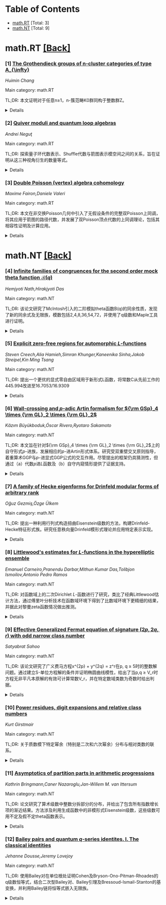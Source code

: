 <div id=toc></div>

# Table of Contents

- [math.RT](#math.RT) [Total: 3]
- [math.NT](#math.NT) [Total: 9]


<div id='math.RT'></div>

# math.RT [[Back]](#toc)

### [1] [The Grothendieck groups of n-cluster categories of type A_{\infty}](https://arxiv.org/abs/2509.20661)
*Huimin Chang*

Main category: math.RT

TL;DR: 本文证明对于任意n≥1，n-簇范畴K0群同构于整数群Z。


<details>
  <summary>Details</summary>
Motivation: 推广Murphy关于n=1时的结果，研究一般n维A∞型簇范畴的Grothendieck群结构。

Method: 通过分析n-簇范畴C^n_{A_∞}的代数结构，利用无穷范畴工具计算其K0群。

Result: K0(C^n_{A_∞})≅Z，这是Murphy定理(n=1)向高维的自然推广。

Conclusion: n维A∞型簇范畴具有平凡Grothendieck群结构，表明其刚性特征不依赖于维度。

Abstract: In this article, we investigate the Grothendieck groups
$K_0(\C_{A_{\infty}}^n)$ of $n$-cluster categories $\C_{A_{\infty}}^n$ of type
$A_{\infty}$ introduced by T.~Holm and P.~J{\o}rgensen. We prove that
$K_0(\C_{A_{\infty}}^n)\cong\mathbb{Z}$ for an arbitrary $n\geq 1$. As an
application, this generalizes a result of Murphy for $n=1$.

</details>


### [2] [Quiver moduli and quantum loop algebras](https://arxiv.org/abs/2509.20815)
*Andrei Neguţ*

Main category: math.RT

TL;DR: 探索量子环代数表示、Shuffle代数与箭图表示模空间之间的关系，旨在证明从这三种视角衍生的数量等式。


<details>
  <summary>Details</summary>
Motivation: 量子环代数表示、Shuffle代数和箭图表示模空间是三个独立领域中的重要数学对象，揭示它们之间的深层联系有助于统一不同数学分支的理论。

Method: 通过建立量子环代数表示与Shuffle代数结构的对应关系，并将其与箭图表示的模空间理论相关联，构建跨领域桥梁。

Result: 理论框架成功建立三种数学结构的内在联系，为数量等式的证明提供基础。

Conclusion: 论文实现了量子代数、组合代数与几何表示论的交叉融合，所证等式将成为连接不同数学方向的新工具。

Abstract: We explore the relationship between representations of quantum loop algebras,
shuffle algebras, and moduli of quiver representations, with the goal of
proving an equality of numbers arising from these three points of view.

</details>


### [3] [Double Poisson (vertex) algebra cohomology](https://arxiv.org/abs/2509.21232)
*Maxime Fairon,Daniele Valeri*

Main category: math.RT

TL;DR: 本文在非交换Poisson几何中引入了无假设条件的完整双Poisson上同调，将其应用于箭图的路径代数，并发展了双Poisson顶点代数的上同调理论，包括其相容性证明及计算应用。


<details>
  <summary>Details</summary>
Motivation: 扩展Pichereau-Van de Weyer的双Poisson上同调理论以移除存在双向量的假设，同时建立双Poisson顶点代数的上同调理论并证明其与表示函子的相容性。

Method: 1. 构造适用于任意双Poisson结构的完整双Poisson上同调。2. 为双Poisson顶点代数建立基础、约化及变分上同调理论。3. 通过射流函子与商函子联系两类上同调。

Result: 1. 路径代数的双Poisson上同调复形无循环。2. 广义非交换de Rham复形与变分复形的双Poisson顶点代数上同调被计算。3. 证明顶点代数上同调在表示函子下与交换版本相容。

Conclusion: 新发展的上同调理论有效推广了现有框架，且相容性结果强化了非交换几何与交换几何的对应关系。

Abstract: A noncommutative (NC) version of Poisson geometry was initiated by Van den
Bergh by introducing at the level of associative algebras the formalism of
double Poisson brackets. Their key property is to induce (standard) Poisson
brackets under each representation functor. Then, Pichereau and Van de Weyer
developed and studied the corresponding cohomology theory under the assumption
that there exists a NC bivector defining the double Poisson bracket. Our first
main result is that one can remove this assumption by constructing a completed
double Poisson cohomology valid in any situation, hence generalizing the
approach of Pichereau-Van de Weyer. As an application, we show that the double
Poisson cohomology complex associated to the path algebra of a quiver is
acyclic. Furthermore, we show that this new double Poisson cohomology theory
can be adapted to weaker forms of double Poisson brackets (called quasi-Poisson
and gauged Poisson), and that it is compatible with representation functors. A
second focus of this memoir concerns the formalism of double Poisson vertex
algebras. These were introduced by De Sole, Kac and the second author, as NC
versions of Poisson vertex algebras, which induce the latter structures under
each representation functor. Our second main result is the development of
cohomology theories for double Poisson vertex algebras. These are NC analogues
of the basic, reduced and variational Poisson vertex algebra cohomologies. More
importantly, we prove that under each representation functor these cohomology
theories are compatible with their commutative counterparts. As an application,
we compute the double Poisson vertex algebra cohomology of the generalized NC
de Rham complex and of the generalized NC variational complex. Finally, we
describe the relation between the double Poisson algebra and double Poisson
vertex algebra cohomologies using jet and quotient functors.

</details>


<div id='math.NT'></div>

# math.NT [[Back]](#toc)

### [4] [Infinite families of congruences for the second order mock theta function $\mathcal{B}(q)$](https://arxiv.org/abs/2509.20708)
*Hemjyoti Nath,Hirakjyoti Das*

Main category: math.NT

TL;DR: 该论文研究了McIntosh引入的二阶模拟theta函数B(q)的同余性质，发现了新的同余式及无限族，模数包括2,4,8,36,54,72，并使用了q级数和Maple工具进行证明。


<details>
  <summary>Details</summary>
Motivation: 先前研究已建立B(q)函数系数的若干同余关系，但仍有探索空间。本文旨在深化其算术性质，找出新的模同余规律及无限族。

Method: 运用初等q级数工具和Maple软件进行计算，针对特定素数条件和Legendre符号建立同余关系证明框架。

Result: 证明了包括b(3p^{2k+1}n + (p^{2k+2}-1)/2)≡0 mod 2（当p≥5且(-3/p)_L=-1时）及b(6p^{2k+3}n + (3p^{2k+2}(4ℓ+3)-1)/2)≡0 mod 36（当p≥5且(12ℓ+9/p)_L=-1时）在内的一系列新同余式。

Conclusion: 本文扩展了二阶模拟theta函数B(q)的同余性质理论，所提方法可推广至其他问题，但需进一步研究更高模数同余规律。

Abstract: The arithmetic properties of the second order mock theta function
$\mathcal{B}(q)$, introduced by McIntosh, defined by \begin{equation*}
  \mathcal{B}(q) := \sum_{n \geq 0} \frac{q^n (-q;q^2)_n}{(q;q^2)_{n+1}} =
\sum_{n \geq 0}b(n)q^n, \end{equation*} have been extensively studied. For
instance, for all $n\ge0$, Kaur and Rana established congruences such as for
all $n\ge0$, \begin{align*}
  b(12n+10) &\equiv 0 \pmod{36}, \quad
  b(18n+16) \equiv 0 \pmod{72}, \end{align*} Chen and Mao proved that for all
$n\ge0$, \begin{align*}
  b(4n+1) &\equiv 0 \pmod{2}, \quad
  b(4n+2) \equiv 0 \pmod{4}, \end{align*} while Mao also showed that for all
$n\ge0$, \begin{align*}
  b(6n+2) &\equiv 0 \pmod{4}, \quad
  b(6n+4) \equiv 0 \pmod{9}. \end{align*} In this paper, we find new
congruences and infinite families of congruences modulo $2, 4, 8, 36, 54, 72$
for the function $\mathcal{B}(q)$. For example, let $p \geq 5$ be a prime, if
$\left(\frac{-3}{p}\right)_L = -1$, then for all $n, k \geq 0$ with $p \nmid
n$, we have \begin{equation*}
  b\left( 3p^{2k+1}n + \frac{p^{2k+2}-1}{2} \right) \equiv 0 \pmod{2}.
\end{equation*} Let $p \geq 5$ be a prime and $1 \leq \ell \leq p - 1$ such
that $\left( \frac{12\ell + 9}{p} \right)_L = -1$. Then for all $n, k \geq 0$,
we have \begin{equation*}
  b\left(6p^{2k+3}n + \frac{3p^{2k+2}(4\ell+3)-1}{2}\right) \equiv 0 \pmod{36}.
\end{equation*} Our techniques involve elementary $q$-series and Maple.

</details>


### [5] [Explicit zero-free regions for automorphic $L$-functions](https://arxiv.org/abs/2509.20873)
*Steven Creech,Alia Hamieh,Simran Khunger,Kaneenika Sinha,Jakob Streipel,Kin Ming Tsang*

Main category: math.NT

TL;DR: 提出一个更优的显式零自由区域用于新形式L函数，将常数C从先前工作的445.994改进至16.7053/16.9309


<details>
  <summary>Details</summary>
Motivation: 对于新形式f的L函数，前人工作给出的显式零自由区域中常数C=445.994过大，需要改进该常数值以获得更精细的零自由区域估计

Method: 通过数学证明方法，在复平面上界定新的区域（实部≥1-C/log(kN·max(1,|虚部|))），并针对两个不同虚部范围精确计算常数C

Result: 成功证明当|虚部|≥1时C=16.7053，当虚部在较小范围内时C=16.9309，显著优于前人445.994的结果

Conclusion: 本工作将新形式L函数的零自由区域常数C优化近26倍，为相关数论问题提供更精密工具

Abstract: Let $L(s,f)$ be the $L$-function associated with a newform $f$ of even weight
$k$, squarefree level $N$ and trivial nebentypus. In this paper, we establish a
new explicit zero-free region for $L(s,f)$. More precisely, we prove that
$L(s,f)$ does not vanish in the region $\Re(s)\geq
1-\frac{1}{C\log(kN\max(1,|\Im(s)|))}$ with $C=16.7053$ if $|\Im(s)|\geq 1$ or
$|\Im(s)|\leq \frac{0.30992}{\log(kN)}$ and $C=16.9309$ if
$\frac{0.30992}{\log(kN)}<|\Im(s)|\leq 1$. This improves a result of Hoey et
al. where $445.994$ was shown to be an admissible value for $C$.

</details>


### [6] [Wall-crossing and $p$-adic Artin formalism for ${\rm GSp}_4 \times {\rm GL}_2 \times {\rm GL}_2$](https://arxiv.org/abs/2509.20887)
*Kâzım Büyükboduk,Óscar Rivero,Ryotaro Sakamoto*

Main category: math.NT

TL;DR: 本文旨在针对${\rm GSp}_4 \times {\rm GL}_2 \times {\rm GL}_2$上的自守形式$p$-进族，发展相应的$p$-进Artin形式体系。研究受双重壁交叉原则指导，着重算术GGP与$p$-进显式GGP公式的交互作用。尽管提出的框架仍具猜测性，但通过（a）代数$p$进$L$函数及（b）自守内窥情形提供了证据支持。


<details>
  <summary>Details</summary>
Motivation: 在$p$-进自守形式族背景下构建$p$-进Artin形式理论，填补现有体系空白。强调利用双重壁交叉原则，探索算术GGP猜想与显式公式间的深刻联系，为高阶群提供统一解释框架。

Method: 采用推测性方法：基于壁交叉现象建立理论框架，利用代数$p$-进$L$-函数进行形式化推导；在自守内窥情形下通过具体计算验证猜想，通过GGP公式的算术与显式版本互动揭示结构规律。

Result: 提出了完整但未证明的$p$-进Artin形式体系猜想：（1）构建了代数$p$-进$L$-函数与自守表示的精确对应；（2）在内窥情形中获得公式验证；（3）建立算术GGP与显式GGP公式的数学联系框架。

Conclusion: 该理论研究为高阶群$p$-进Langlands纲领提供新视角，通过壁交叉原理统一GGP公式的算术与显式版本。未来需在非内窥情形严格证明猜想，并将框架拓展至其他李群。

Abstract: The goal of this article is to develop a $p$-adic Artin formalism in the
context of $p$-adic families of automorphic forms on ${\rm GSp}_4 \times {\rm
GL}_2 \times {\rm GL}_2$. Our treatment is guided by the (double) wall-crossing
principle, emphasising an interplay between arithmetic GGP and $p$-adic
explicit GGP formulae. Although the picture we present remains largely
conjectural, we provide evidence in favour of our conjectures (a) in terms of
algebraic $p$-adic $L$-functions, and (b) in endoscopic scenarios.

</details>


### [7] [A family of Hecke eigenforms for Drinfeld modular forms of arbitrary rank](https://arxiv.org/abs/2509.20895)
*Oğuz Gezmiş,Özge Ülkem*

Main category: math.NT

TL;DR: 提出一种利用行列式构造扭曲Eisenstein级数的方法，构建Drinfeld-Hecke特征形式族。研究任意秩向量Drinfeld模形式理论并应用特定表示实现。


<details>
  <summary>Details</summary>
Motivation: 建立任意秩向量Drinfeld模形式理论，解决构造Drinfeld-Hecke特征形式族的问题。

Method: 采用Pellarin等人先前提出的向量Drinfeld模形式理论，并引入特定表示进行处理，拓展到任意秩情形。

Result: 发展了适用于任意秩的向量Drinfeld模形式理论，并基于扭曲Eisenstein级数的行列式提供特征形式族的构造。

Conclusion: 成功构建了Drinfeld-Hecke特征形式族的行列式表达式，并扩展了向量Drinfeld模形式到任意秩的理论框架。

Abstract: We aim to provide a family of Drinfeld-Hecke eigenforms given in terms of a
determinant of twisted Eisenstein series. Our main tool is the theory of
vectorial Drinfeld modular forms, previously introduced by Pellarin [18] and
extensively studied by Pellarin [19] as well as in his joint work with Perkins
[20] in the rank two setting. We will develop this theory in the present paper
for the arbitrary rank setting by using a particular representation.

</details>


### [8] [Littlewood's estimates for $L$-functions in the hyperelliptic ensemble](https://arxiv.org/abs/2509.21019)
*Emanuel Carneiro,Pranendu Darbar,Mithun Kumar Das,Tolibjon Ismoilov,Antonio Pedro Ramos*

Main category: math.NT

TL;DR: 对函数域上的二次Dirichlet $L$-函数进行了研究，类比了经典Littlewood估计方法，通过傅里叶分析技术在函数域环境下得到了比数域环境下更精细的结果，并据此对黎曼zeta函数情况做出推测。


<details>
  <summary>Details</summary>
Motivation: 探索Littlewood在黎曼zeta函数上的经典估计在函数域二次Dirichlet $L$-函数中的类比形式，致力于通过函数域模型的优势突破数域研究的局限性。

Method: 采用函数域框架下的二次Dirichlet $L$-函数作为研究对象，运用傅里叶分析技术进行精细化处理。特别地，在函数域环境中构建了比数域环境更精确的解析模型。

Result: 在部分情况下成功获得较原始数域体系更精确的估计结果，这些结果揭示了函数域模型的潜在优势。同时，基于函数域实验结果反推黎曼zeta函数在对应情境下可能满足的数学性质。

Conclusion: 证明函数域可作为研究数论问题的有效替代环境，其结构特性允许获得优于传统数域框架的精度。据此提出的黎曼zeta函数相关猜想为后续数域研究提供了新方向，突显了跨域类比方法的价值。

Abstract: We investigate the analogues of certain classical estimates of Littlewood for
the Riemann zeta-function in the context of quadratic Dirichlet $L$-functions
over function fields. In some situations, we are actually able to establish
finer results in the function field setup than what is currently known in the
original number field setup, and this leads us to an educated guess on what
could happen for the Riemann zeta-function in such situations. Fourier analysis
techniques play an important role in our approach.

</details>


### [9] [Effective Generalized Fermat equation of signature $(2p, 2q, r)$ with odd narrow class number](https://arxiv.org/abs/2509.21083)
*Satyabrat Sahoo*

Main category: math.NT

TL;DR: 该论文研究了广义费马方程x^{2p} + y^{2q} = z^r在p, q ≥ 5时的整数解问题。通过建立S-单位方程解的条件并证明椭圆曲线模性，给出了当p,q ≥ V_r时方程无非平凡本原解的有效可计算常数V_r，并在特定数域类数为奇数时给出判据。


<details>
  <summary>Details</summary>
Motivation: 研究签名(2p,2q,r)的广义费马方程x^{2p} + y^{2q} = z^r在所有大素数指数p,q下的非平凡本原解的存在性问题。

Method: 1. 对每个素数r≥5，在分圆域Q(ζ_r + ζ_r^{-1})上建立S-单位方程解的条件，使得存在常数V_r>0（依赖r），当p,q ≥ V_r时方程无非平凡解；2. 对每个素数r≥2，证明该数域上椭圆曲线的模性；3. 利用模性证明V_r的有效可计算性；4. 在数域狭类数为奇时给出解存在性的判据。

Result: 1. 确立了使广义费马方程在p,q充分大时无非平凡解的条件；2. 证明了当素数r≥2时，Q(ζ_r + ζ_r^{-1})上椭圆曲线的模性；3. 由此得出常数V_r是有效可计算的；4. 给出了在数域狭类数为奇数时方程解的判据。

Conclusion: 通过结合S-单位方程和椭圆曲线模性理论，首次为广义费马方程(2p,2q,r)在大指数情形提供了有效且可计算的解决方案，并建立了与分圆域类数特性的新联系。

Abstract: Fix a rational prime $r \geq 5$. In this article, we study the integer
solutions of the generalized Fermat equation of signature $(2p,2q,r)$, namely
$x^{2p}+y^{2q}=z^r$, where the primes $p,q \geq 5$ are varying. For each
rational prime $r \geq 5$, we first establish a condition on the solutions of
the $S$-unit equation over $\mathbb{Q}(\zeta_r+ \zeta_r^{-1})$ such that there
exists a constant $V_{r}>0$ (depending on $r$) for which the equation
$x^{2p}+y^{2q}=z^r$ with $p,q \geq V_r$ has no non-trivial primitive integer
solutions. Then for each rational prime $r \geq 2$, we prove that every
elliptic curve over $\mathbb{Q}(\zeta_r+ \zeta_r^{-1})$ is modular. As an
application of this, we prove that the above constant $V_r$ is effectively
computable. Finally, we provide a criterion for $r$ such that the equation
$x^{2p}+y^{2q}=z^r$ with $p,q \geq V_r$ has no non-trivial primitive integer
solutions when the narrow class number of $\mathbb{Q}(\zeta_r+ \zeta_r^{-1})$
is odd.

</details>


### [10] [Power residues, digit expansions and relative class numbers](https://arxiv.org/abs/2509.21094)
*Kurt Girstmair*

Main category: math.NT

TL;DR: 关于质数模下特定幂余（特别是二次和六次幂余）分布与相对类数的联系。


<details>
  <summary>Details</summary>
Motivation: 研究二次和六次幂余在模质数下的分布规律，探究其与相对类数的内在关联，尤其是通过狄利克雷类数公式揭示二次幂余的已知性质（如[0,p/2]区间内二次剩余多于非剩余），并拓展至六次幂余。

Method: 利用狄利克雷类数公式分析二次幂余的分布特性（包括数m/p的数字展开性质），并将方法几何化拓展至六次幂余的分布研究。

Result: 狄利克雷公式可推导二次幂余分布规律（如区间分布不均衡性），并成功延伸至六次幂余，其中几何工具起关键作用。

Conclusion: 质数模下的幂余分布（特别是二次和六次）与相对类数存在深层联系，狄利克雷公式是核心工具，六次幂余的研究需引入几何视角。

Abstract: This is a survey of a connection between the distribution of certain power
residues modulo $p$, $p$ a prime, and relative class numbers. The focus lies on
quadratic residues and sixth power residues. Dirichlet's class number formula
yields a number of results about the distribution of quadratic residues, for
instance, the well-known fact that the interval $[0,p/2]$ contains more
quadratic residues than nonresidues. This class number formula is also
responsible for some properties of the digit expansions of numbers $m/p$,
$p\NDIV m$. In a certain sense the results based on Dirichlet's formula can be
extended to sixth power residues, where geometry plays an important role.

</details>


### [11] [Asymptotics of partition parts in arithmetic progressions](https://arxiv.org/abs/2509.21202)
*Kathrin Bringmann,Caner Nazaroglu,Jan-Willem M. van Ittersum*

Main category: math.NT

TL;DR: 论文研究了算术级数中整数分拆部分的分布，并给出了包含所有指数增长项的渐近结果。方法涉及利用生成函数中的非模形式Eisenstein级数，这些级数可用不定及假不定theta函数表示。


<details>
  <summary>Details</summary>
Motivation: 理解分拆部分在算术级数中的精确分布规律，特别是确定所有指数增长项的渐近行为。

Method: 通过分析生成函数中的非模形式Eisenstein级数，并将其表达为不定theta函数和假不定theta函数的形式进行研究。

Result: 获得了完整捕捉指数增长项的渐近公式。

Conclusion: 该工作建立了分拆分布与特殊函数间的联系，为相关组合问题提供了新的解析工具。

Abstract: We study the distribution of partition parts in arithmetic progressions and
find asymptotic results that capture all exponentially growing terms. This is
accomplished by studying the behavior of non-modular Eisenstein series that
appear in their generating function and have expressions in terms of indefinite
and false-indefinite theta functions.

</details>


### [12] [Bailey pairs and quantum $q$-series identites. I. The classical identities](https://arxiv.org/abs/2509.21230)
*Jehanne Dousse,Jeremy Lovejoy*

Main category: math.NT

TL;DR: 使用Bailey对在单位根处证明Cohen及Bryson-Ono-Pitman-Rhoades的q级数恒等式，结合二次型Bailey对、Bailey引理及Bressoud-Ismail-Stanton的基变换，并利用Bailey链将恒等式嵌入无限族。


<details>
  <summary>Details</summary>
Motivation: 证明Cohen和Bryson-Ono-Pitman-Rhoades在单位根处的q级数恒等式。

Method: 基于模拟theta函数研究中发展的含二次型的Bailey对，结合标准Bailey引理和Bressoud-Ismail-Stanton的基变换方法，通过Bailey链构建无限族恒等式。

Result: 成功证明了目标恒等式，并将其推广至无限族形式。

Conclusion: 该方法有效统一并扩展了特定单位根处的q级数恒等式，展示了Bailey对工具在处理此类问题中的强大能力。

Abstract: We use Bailey pairs to prove $q$-series identities at roots of unity due to
Cohen and Bryson-Ono-Pitman-Rhoades. The proofs use Bailey pairs with quadratic
forms developed in the study of mock theta functions. In addition to the
standard Bailey lemma, we require some changes-of-base established by
Bressoud-Ismail-Stanton. We then embed the identities in infinite families
using the Bailey chain.

</details>
